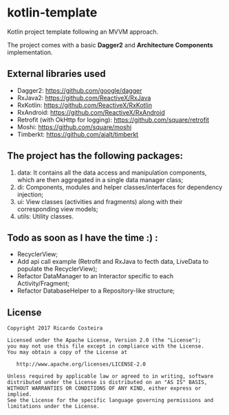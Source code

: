 # kotlin-template
Kotlin project template following an MVVM approach.

The project comes with a basic **Dagger2** and **Architecture Components** implementation.

## External libraries used
* Dagger2: https://github.com/google/dagger
* RxJava2: https://github.com/ReactiveX/RxJava
* RxKotlin: https://github.com/ReactiveX/RxKotlin
* RxAndroid: https://github.com/ReactiveX/RxAndroid
* Retrofit (with OkHttp for logging): https://github.com/square/retrofit
* Moshi: https://github.com/square/moshi
* Timberkt: https://github.com/ajalt/timberkt

## The project has the following packages:

1. data: It contains all the data access and manipulation components, which are then aggregated in a single data manager class;
2. di: Components, modules and helper classes/interfaces for dependency injection;
3. ui: View classes (activities and fragments) along with their corresponding view models;
4. utils: Utility classes.

## Todo as soon as I have the time :) :
* RecyclerView;
* Add api call example (Retrofit and RxJava to fecth data, LiveData to populate the RecyclerView);
* Refactor DataManager to an Interactor specific to each Activity/Fragment;
* Refactor DatabaseHelper to a Repository-like structure;


## License
```
Copyright 2017 Ricardo Costeira

Licensed under the Apache License, Version 2.0 (the "License");
you may not use this file except in compliance with the License.
You may obtain a copy of the License at

   http://www.apache.org/licenses/LICENSE-2.0

Unless required by applicable law or agreed to in writing, software
distributed under the License is distributed on an "AS IS" BASIS,
WITHOUT WARRANTIES OR CONDITIONS OF ANY KIND, either express or implied.
See the License for the specific language governing permissions and
limitations under the License.
```

